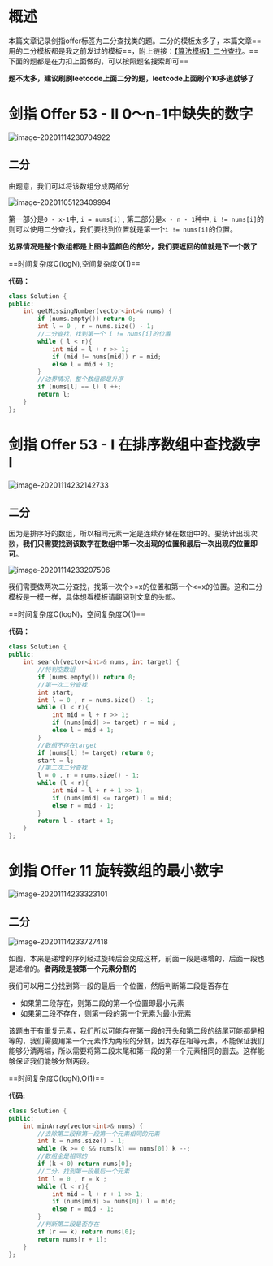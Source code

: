 # 概述

本篇文章记录剑指offer标签为二分查找类的题。二分的模板太多了，本篇文章==用的二分模板都是我之前发过的模板==，附上链接：[【算法模板】二分查找](https://blog.csdn.net/Miiiiiiiiiii/article/details/109589342)。==下面的题都是在力扣上面做的，可以按照题名搜索即可==

**题不太多，建议刷刷leetcode上面二分的题，leetcode上面刷个10多道就够了**

# 剑指 Offer 53 - II 0～n-1中缺失的数字

![image-20201114230704922](https://gitee.com/xddadd/cloud-image/raw/master/image-20201114230704922.png)

## 二分

由题意，我们可以将该数组分成两部分

![image-20201105123409994](https://gitee.com/xddadd/cloud-image/raw/master/image-20201105123409994.png)

第一部分是`0 - x-1`中, `i = nums[i]` , 第二部分是`x - n - 1`种中, `i != nums[i]`的则可以使用二分查找，我们要找到位置就是第一个` i != nums[i] `的位置。

**边界情况是整个数组都是上图中蓝颜色的部分，我们要返回的值就是下一个数了**

==时间复杂度O(logN),空间复杂度O(1)==

**代码：**

```cpp
class Solution {
public:
    int getMissingNumber(vector<int>& nums) {
        if (nums.empty()) return 0;
        int l = 0 , r = nums.size() - 1;
        //二分查找，找到第一个 i != nums[i]的位置
        while ( l < r){
            int mid = l + r >> 1;
            if (mid != nums[mid]) r = mid;
            else l = mid + 1;
        }
        //边界情况，整个数组都是升序
        if (nums[l] == l) l ++;
        return l;
    }
};
```

# 剑指 Offer 53 - I 在排序数组中查找数字 I

![image-20201114232142733](https://gitee.com/xddadd/cloud-image/raw/master/image-20201114232142733.png)

## 二分

因为是排序好的数组，所以相同元素一定是连续存储在数组中的。要统计出现次数，**我们只需要找到该数字在数组中第一次出现的位置和最后一次出现的位置即可**。

![image-20201114233207506](https://gitee.com/xddadd/cloud-image/raw/master/image-20201114233207506.png)

我们需要做两次二分查找，找第一次个>=x的位置和第一个<=x的位置。这和二分模板是一模一样，具体想看模板请翻阅到文章的头部。

==时间复杂度O(logN)，空间复杂度O(1)==

**代码：**

```cpp
class Solution {
public:
    int search(vector<int>& nums, int target) {
        //特判空数组
        if (nums.empty()) return 0;
        //第一次二分查找
        int start;
        int l = 0 , r = nums.size() - 1;
        while (l < r){
            int mid = l + r >> 1;
            if (nums[mid] >= target) r = mid ;
            else l = mid + 1;
        }
        //数组不存在target
        if (nums[l] != target) return 0;
        start = l;
        //第二次二分查找
        l = 0 , r = nums.size() - 1;
        while (l < r){
            int mid = l + r + 1 >> 1;
            if (nums[mid] <= target) l = mid;
            else r = mid - 1;
        }
        return l - start + 1;
    }
};
```

# 剑指 Offer 11 旋转数组的最小数字

![image-20201114233323101](https://gitee.com/xddadd/cloud-image/raw/master/image-20201114233323101.png)

## 二分

![image-20201114233727418](https://gitee.com/xddadd/cloud-image/raw/master/image-20201114233727418.png)

如图，本来是递增的序列经过旋转后会变成这样，前面一段是递增的，后面一段也是递增的。**者两段是被第一个元素分割的**

我们可以用二分找到第一段的最后一个位置，然后判断第二段是否存在

- 如果第二段存在，则第二段的第一个位置即最小元素
- 如果第二段不存在，则第一段的第一个元素为最小元素

该题由于有重复元素，我们所以可能存在第一段的开头和第二段的结尾可能都是相等的，我们需要用第一个元素作为两段的分割，因为存在相等元素，不能保证我们能够分清两端，所以需要将第二段末尾和第一段的第一个元素相同的删去。这样能够保证我们能够分割两段。

==时间复杂度O(logN),O(1)==

**代码:**

```cpp
class Solution {
public:
    int minArray(vector<int>& nums) {
        //去除第二段和第一段第一个元素相同的元素
        int k = nums.size() - 1;
        while (k >= 0 && nums[k] == nums[0]) k --;
        //数组全是相同的
        if (k < 0) return nums[0];
        //二分，找到第一段最后一个元素
        int l = 0 , r = k ;
        while (l < r){
            int mid = l + r + 1 >> 1;
            if (nums[mid] >= nums[0]) l = mid;
            else r = mid - 1;
        }
        //判断第二段是否存在
        if (r == k) return nums[0];
        return nums[r + 1];
    }
};
```

